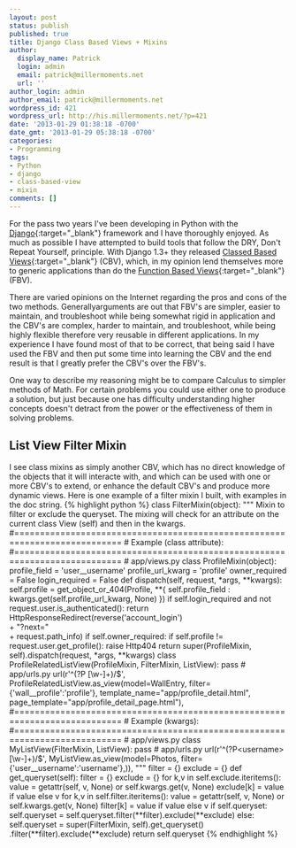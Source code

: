 ```yaml
---
layout: post
status: publish
published: true
title: Django Class Based Views + Mixins
author:
  display_name: Patrick
  login: admin
  email: patrick@millermoments.net
  url: ''
author_login: admin
author_email: patrick@millermoments.net
wordpress_id: 421
wordpress_url: http://his.millermoments.net/?p=421
date: '2013-01-29 01:38:18 -0700'
date_gmt: '2013-01-29 05:38:18 -0700'
categories:
- Programming
tags:
- Python
- django
- class-based-view
- mixin
comments: []
---
```

For the pass two years I've been developing in Python with the [Django](http://www.djangoproject.com/){:target="_blank"} framework and I have thoroughly enjoyed. As much as possible I have attempted to build tools that follow the DRY, Don't Repeat Yourself, principle. With Django 1.3+ they released [Classed Based Views](http://docs.djangoproject.com/en/dev/topics/class-based-views/){:target="_blank"} (CBV), which, in my opinion lend themselves more to generic applications than do the [Function Based Views](http://docs.djangoproject.com/en/1.3/ref/generic-views/){:target="_blank"} (FBV).
<!--more-->

There are varied opinions on the Internet regarding the pros and cons of the two methods. Generallyarguments are out that FBV's are simpler, easier to maintain, and troubleshoot while being somewhat rigid in application and the CBV's are complex, harder to maintain, and troubleshoot, while being highly flexible therefore very reusable in different applications. In my experience I have found most of that to be correct, that being said I have used the FBV and then put some time into learning the CBV and the end result is that I greatly prefer the CBV's over the FBV's.

One way to describe my reasoning might be to compare Calculus to simpler methods of Math. For certain problems you could use either one to produce a solution, but just because one has difficulty understanding higher concepts doesn't detract from the power or the effectiveness of them in solving problems.

## List View Filter Mixin
I see class mixins as simply another CBV, which has no direct knowledge of the objects that it will interacte with, and which can be used with one or more CBV's to extend, or enhance the default CBV's and produce more dynamic views. Here is one example of a filter mixin I built, with examples in the doc string.
{% highlight python %}
class FilterMixin(object):
    """
    Mixin to filter or exclude the queryset. The mixing will check for an
    attribute on the current class View (self) and then in the kwargs.
    #===========================================================================
    # Example (class attribute):
    #===========================================================================
    # app/views.py
    class ProfileMixin(object):
        profile_field = 'user__username'
        profile_url_kwarg = 'profile'
        owner_required = False
        login_required = False
        def dispatch(self, request, *args, **kwargs):
            self.profile = get_object_or_404(Profile,
                                    **{ self.profile_field : \
                                       kwargs.get(self.profile_url_kwarg, None) })
            if self.login_required and not request.user.is_authenticated():
                return HttpResponseRedirect(reverse('account_login') \
                                                     + "?next=" \
                                                     + request.path_info)
            if self.owner_required:
                if self.profile != request.user.get_profile():
                    raise Http404
            return super(ProfileMixin, self).dispatch(request, *args, **kwargs)
    class ProfileRelatedListView(ProfileMixin, FilterMixin, ListView):
        pass
    # app/urls.py
        url(r'^(?P
<profile>[\w-]+)/$',
            ProfileRelatedListView.as_view(model=WallEntry,
                                          filter={'wall__profile':'profile'},
                                          template_name="app/profile_detail.html",
                                          page_template="app/profile_detail_page.html"),
    #===========================================================================
    # Example (kwargs):
    #===========================================================================
    # app/views.py
        class MyListView(FilterMixin, ListView):
            pass
    # app/urls.py
        url(r'^(?P<username>[\w-]+)/$',
            MyListView.as_view(model=Photos,
                               filter={'user__username':'username'},)),
    """
    filter = {}
    exclude = {}
    def get_queryset(self):
        filter = {}
        exclude = {}
        for k,v in self.exclude.iteritems():
            value = getattr(self, v, None) or self.kwargs.get(v, None)
            exclude[k] = value if value else v
        for k,v in self.filter.iteritems():
            value = getattr(self, v, None) or self.kwargs.get(v, None)
            filter[k] = value if value else v
        if self.queryset:
            self.queryset = self.queryset.filter(**filter).exclude(**exclude)
        else:
            self.queryset = super(FilterMixin, self).get_queryset() \
                                  .filter(**filter).exclude(**exclude)
        return self.queryset
{% endhighlight %}